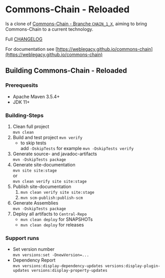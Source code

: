# Commons-Chain - Reloaded

Is a clone of [Commons-Chain - Branche `CHAIN_1_X`](https://github.com/apache/commons-chain/tree/CHAIN_1_X), aiming to bring Commons-Chain to a current technology.

Full [CHANGELOG](CHANGELOG.md)

For documentation see [https://weblegacy.github.io/commons-chain](https://weblegacy.github.io/commons-chain)

## Building Commons-Chain - Reloaded

### Prerequesits

* Apache Maven 3.5.4\+
* JDK 11\+

### Building-Steps

1. Clean full project  
   `mvn clean`
2. Build and test project
   `mvn verify`
   * to skip tests  
     add `-DskipTests` for example `mvn -DskipTests verify`
4. Generate source- and javadoc-artifacts  
   `mvn -DskipTests package`
5. Generate site-documentation  
   `mvn site site:stage`  
   or  
   `mvn clean verify site site:stage`
6. Publish site-documentation  
   1. `mvn clean verify site site:stage`
   2. `mvn scm-publish:publish-scm`
7. Generate Assemblies  
   `mvn -DskipTests package`
8. Deploy all artifacts to `Central-Repo`  
   * `mvn clean deploy` for SNAPSHOTs
   * `mvn clean deploy` for releases

### Support runs

* Set version number  
  `mvn versions:set -DnewVersion=...`
* Dependency Report  
  `mvn versions:display-dependency-updates versions:display-plugin-updates versions:display-property-updates`
